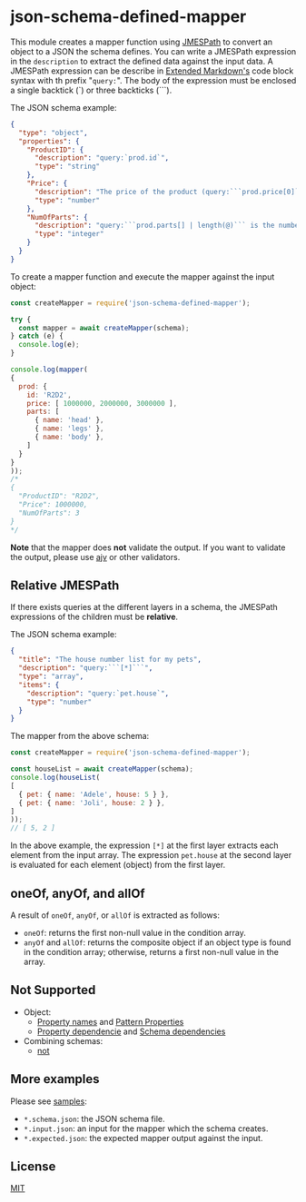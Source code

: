 # json-schema-defined-mapper

This module creates a mapper function using [JMESPath](http://jmespath.org) to convert an object to a JSON the schema defines.
You can write a JMESPath expression in the `description` to extract the defined data against the input data.
A JMESPath expression can be describe in [Extended Markdown's](https://www.markdownguide.org/extended-syntax/#fenced-code-blocks) code block syntax with th prefix "`query:`".
The body of the expression must be enclosed a single backtick (\`) or three backticks (\`\`\`).

The JSON schema example:

```json
{
  "type": "object",
  "properties": {
    "ProductID": {
      "description": "query:`prod.id`",
      "type": "string"
    },
    "Price": {
      "description": "The price of the product (query:```prod.price[0]```)",
      "type": "number"
    },
    "NumOfParts": {
      "description": "query:```prod.parts[] | length(@)``` is the number of the parts",
      "type": "integer"
    }
  }
}
```

To create a mapper function and execute the mapper against the input object:

```js
const createMapper = require('json-schema-defined-mapper');

try {
  const mapper = await createMapper(schema);
} catch (e) {
  console.log(e);
}

console.log(mapper(
{
  prod: {
    id: 'R2D2',
    price: [ 1000000, 2000000, 3000000 ],
    parts: [
      { name: 'head' },
      { name: 'legs' },
      { name: 'body' },
    ]
  }
}
));
/*
{
  "ProductID": "R2D2",
  "Price": 1000000,
  "NumOfParts": 3
}
*/
```

**Note** that the mapper does **not** validate the output.
If you want to validate the output, please use [ajv](https://www.npmjs.com/package/ajv) or other validators.

## Relative JMESPath

If there exists queries at the different layers in a schema, the JMESPath expressions of the children must be **relative**.

The JSON schema example:

```json
{
  "title": "The house number list for my pets",
  "description": "query:```[*]```",
  "type": "array",
  "items": {
    "description": "query:`pet.house`",
    "type": "number"
  }
}
```

The mapper from the above schema:

```js
const createMapper = require('json-schema-defined-mapper');

const houseList = await createMapper(schema);
console.log(houseList(
[
  { pet: { name: 'Adele', house: 5 } },
  { pet: { name: 'Joli', house: 2 } },
]
));
// [ 5, 2 ]
```

In the above example, the expression `[*]` at the first layer extracts each element from the input array.
The expression `pet.house` at the second layer is evaluated for each element (object) from the first layer.

## oneOf, anyOf, and allOf

A result of `oneOf`, `anyOf`, or `allOf` is extracted as follows:

* `oneOf`: returns the first non-null value in the condition array.
* `anyOf` and `allOf`: returns the composite object if an object type is found in the condition array; otherwise, returns a first non-null value in the array.

## Not Supported

* Object:
  * [Property names](https://json-schema.org/understanding-json-schema/reference/object.html#property-names) and [Pattern Properties](https://json-schema.org/understanding-json-schema/reference/object.html#pattern-properties)
  * [Property dependencie](https://json-schema.org/understanding-json-schema/reference/object.html#property-dependencies) and [Schema dependencies](https://json-schema.org/understanding-json-schema/reference/object.html#schema-dependencies)
* Combining schemas:
  * [not](https://json-schema.org/understanding-json-schema/reference/combining.html#not)

## More examples

Please see [samples](https://github.com/paclearner/json-schema-defined-mapper/tree/master/test/samples):

* `*.schema.json`: the JSON schema file.
* `*.input.json`: an input for the mapper which the schema creates.
* `*.expected.json`: the expected mapper output against the input.

## License

[MIT](LICENSE)
